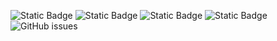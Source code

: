 ![Static Badge](https://img.shields.io/badge/blacklists-60-000000) ![Static Badge](https://img.shields.io/badge/blacklisted-2603647-cc0000) ![Static Badge](https://img.shields.io/badge/whitelisted-2245-00CC00) ![Static Badge](https://img.shields.io/badge/streaming_blacklist-28107-000000) ![GitHub issues](https://img.shields.io/github/issues/fabriziosalmi/blacklists)

